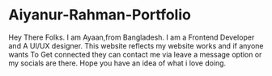 # Aiyanur-Rahman-Portfolio
Hey There Folks. I am Ayaan,from Bangladesh. I am a Frontend Developer and A UI/UX designer. This website reflects my website works and if anyone wants To Get connected they can contact me via leave a message option or my socials are there. Hope you have an idea of what i love doing. 
